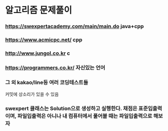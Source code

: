 # 알고리즘 문제풀이
### https://swexpertacademy.com/main/main.do java+cpp
### https://www.acmicpc.net/ cpp
### http://www.jungol.co.kr c
### https://programmers.co.kr/ 자신있는 언어
### 그 외 kakao/line등 여러 코딩테스트들

커밋에 상소리가 있을 수 있음

### swexpert 클래스는 Solution으로 생성하고 실행한다. 채점은 표준입출력이며, 파일입출력은 아니나 내 컴퓨터에서 풀어볼 때는 파일입출력으로 해보자

